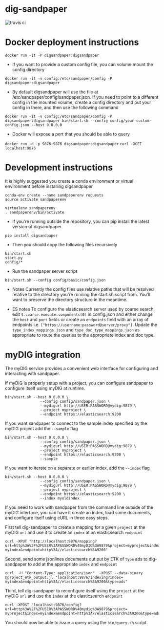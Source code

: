 # dig-sandpaper
![travis ci](https://travis-ci.org/usc-isi-i2/dig-sandpaper.svg?branch=master)

# Docker deployment instructions

`docker run -it -P digsandpaper:digsandpaper`

* If you want to provide a custom config file, you can volume mount the config directory

`docker run -it -v config:/etc/sandpaper/config -P digsandpaper:digsandpaper`

* By default digsandpaper will use the file at /etc/sandpaper/config/sandpaper.json.  If you need to point to a different config in the mounted volume, create a config directory and put your config in there, and then use the following command

`docker run -it -v config:/etc/sandpaper/config -P digsandpaper:digsandpaper bin/start.sh --config config/your-custom-config.json --host 0.0.0.0`

* Docker will expose a port that you should be able to query

`docker run -d -p 9876:9876 digsandpaper:digsandpaper`
`curl -XGET localhost:9876`

# Development instructions
It is highly suggested you create a conda environment or virtual environment before installing digsandpaper
```
conda-env create --name sandpaperenv requests
source activate sandpaperenv
```
```
virtualenv sandpaperenv
. sandpaperenv/bin/activate
```

* If you're running outside the repository, you can pip install the latest version of digsandpaper
```
pip install digsandpaper
```

* Then you should copy the following files recursively
```
bin/start.sh
start.py
config/*
```

* Run the sandpaper server script
```
bin/start.sh --config config/basic/config.json
```

* Notes
Currently the config files use relative paths that will be resolved relative to the directory you're running the start.sh script from.  You'll want to preserve the directory structure in the meantime.  

* ES notes
To configure the elasticsearch server used by coarse search, edit `$.coarse.execute.components[0]` in config.json and either change the `host` and `port` fields or create an `endpoints` field with an array of endpoints i.e. `["https://username:password@server/proxy"]`.  Update the `type_index_mappings.json` and `type_doc_type_mappings.json` as appropriate to route the queries to the appropriate index and doc type. 

# myDIG integration

The myDIG service provides a convenient web interface for configuring and interacting with sandpaper.  

If myDIG is properly setup with a project, you can configure sandpaper to configure itself using myDIG at runtime. 

```
bin/start.sh --host 0.0.0.0 \
                --config config/sandpaper.json \
                --mydigurl http://USER:PASSWORD@mydig:9879 \
                --project myproject \
                --endpoint https://elasticsearch:9200
```

If you want sandpaper to connect to the sample index specified by the myDIG project add the `--sample` flag

```
bin/start.sh --host 0.0.0.0 \
                --config config/sandpaper.json \
                --mydigurl http://USER:PASSWORD@mydig:9879 \
                --project myproject \
                --endpoint https://elasticsearch:9200 \
                --sample
```

If you want to iterate on a separate or earlier index, add the `--index` flag

```
bin/start.sh --host 0.0.0.0 \
                --config config/sandpaper.json \
                --mydigurl http://USER:PASSWORD@mydig:9879 \
                --project myproject \
                --endpoint https://elasticsearch:9200 \
                --index myoldindex
```

If you need to work with sandpaper from the command line outside of the myDIG interface, you can have it create an index, load some documents, and configure itself using cURL in three easy steps.

First tell dig-sandpaper to create a mapping for a given `project` at the myDIG `url` and use it to create an `index` at an elasticsearch `endpoint`

```
curl -XPUT "http://localhost:9876/mapping?url=http%3A%2F%2FUSER%3APASSWORD%40myDIG%3A9879&project=myproject&index= myindex&endpoint=http%3A//elasticsearch%3A9200"
```

Second, send some jsonlines documents out put by ETK of `type` ads to dig-sandpaper to add at the appropriate `index` and `endpoint`

```
curl  -H "Content-Type: application/json"  -XPOST --data-binary @project_etk_output.jl "localhost:9876/indexing?index= myindex&endpoint=http%3A//elasticsearch%3A9200&type=ads" 
```

Third, tell dig-sandpaper to reconfigure itself using the `project` at the myDIG `url` and use the `index` at the elasticsearch `endpoint`

```
curl -XPOST "localhost:9876/config?url=http%3A%2F%2FUSER%3APASSWORD%40mydig%3A9879&project= myproject&index=myindex&endpoint=http%3A//elasticsearch%3A9200&type=ads" 
```

You should now be able to issue a query using the `bin/query.sh` script.